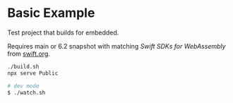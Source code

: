 # Basic Example

Test project that builds for embedded.

Requires main or 6.2 snapshot with matching *Swift SDKs for WebAssembly* from [swift.org](https://www.swift.org/install).

```sh
./build.sh
npx serve Public
```

```sh
# dev mode
$ ./watch.sh
```